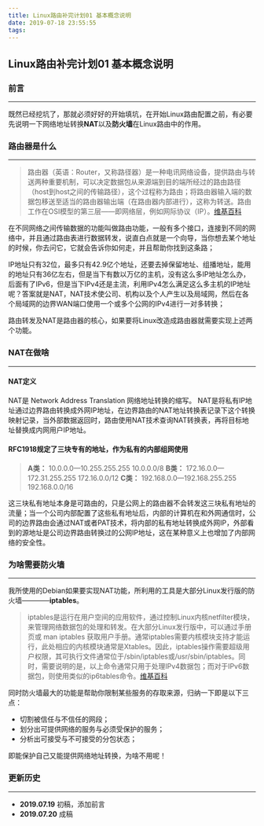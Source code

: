 ```yaml
---
title: Linux路由补完计划01 基本概念说明
date: 2019-07-18 23:55:55
tags:
---
```


## Linux路由补完计划01 基本概念说明

### 前言

---

既然已经挖坑了，那就必须好好的开始填坑，在开始Linux路由配置之前，有必要先说明一下网络地址转换**NAT**以及**防火墙**在Linux路由中的作用。

<!-- more -->

### 路由器是什么

---

> 路由器（英语：Router，又称路径器）是一种电讯网络设备，提供路由与转送两种重要机制，可以决定数据包从来源端到目的端所经过的路由路径（host到host之间的传输路径），这个过程称为路由；将路由器输入端的数据包移送至适当的路由器输出端（在路由器内部进行），这称为转送。路由工作在OSI模型的第三层——即网络层，例如网际协议（IP）。[维基百科](https://zh.wikipedia.org/wiki/%E8%B7%AF%E7%94%B1%E5%99%A8)

在不同网络之间传输数据的功能叫做路由功能，一般有多个接口，连接到不同的网络中，并且通过路由表进行数据转发，说直白点就是一个向导，当你想去某个地址的时候，你去问它，它就会告诉你如何走，并且帮助你找到这条路；

IP地址只有32位，最多只有42.9亿个地址，还要去掉保留地址、组播地址，能用的地址只有36亿左右，但是当下有数以万亿的主机，没有这么多IP地址怎么办，后面有了IPv6，但是当下IPv4还是主流，利用IPv4怎么满足这么多主机的IP地址呢？答案就是NAT，NAT技术使公司、机构以及个人产生以及局域网，然后在各个局域网的边界WAN端口使用一个或多个公网的IPv4进行一对多转换；

路由转发及NAT是路由器的核心，如果要将Linux改造成路由器就需要实现上述两个功能。

### NAT在做啥

---

#### NAT定义

NAT是 Network Address Translation 网络地址转换的缩写。
NAT是将私有IP地址通过边界路由转换成外网IP地址，在边界路由的NAT地址转换表记录下这个转换映射记录，当外部数据返回时，路由使用NAT技术查询NAT转换表，再将目标地址替换成内网用户IP地址。

#### RFC1918规定了三块专有的地址，作为私有的内部组网使用

> **A类：** 10.0.0.0—10.255.255.255 10.0.0.0/8
> **B类：** 172.16.0.0—172.31.255.255 172.16.0.0/12
> **C类：** 192.168.0.0—192.168.255.255 192.168.0.0/16

这三块私有地址本身是可路由的，只是公网上的路由器不会转发这三块私有地址的流量；当一个公司内部配置了这些私有地址后，内部的计算机在和外网通信时，公司的边界路由会通过NAT或者PAT技术，将内部的私有地址转换成外网IP，外部看到的源地址是公司边界路由转换过的公网IP地址，这在某种意义上也增加了内部网络的安全性。

### 为啥需要防火墙

---

我所使用的Debian如果要实现NAT功能，所利用的工具是大部分Linux发行版的防火墙————**iptables**。

> iptables是运行在用户空间的应用软件，通过控制Linux内核netfilter模块，来管理网络数据包的处理和转发。在大部分Linux发行版中，可以通过手册页或 man iptables 获取用户手册。通常iptables需要内核模块支持才能运行，此处相应的内核模块通常是Xtables。因此，iptables操作需要超级用户权限，其可执行文件通常位于/sbin/iptables或/usr/sbin/iptables。同时，需要说明的是，以上命令通常只用于处理IPv4数据包；而对于IPv6数据包，则使用类似的ip6tables命令。[维基百科](https://zh.wikipedia.org/wiki/Iptables)

同时防火墙最大的功能是帮助你限制某些服务的存取来源，归纳一下即是以下三点：

* 切割被信任与不信任的网段；
* 划分出可提供网络的服务与必须受保护的服务；
* 分析出可接受与不可接受的分包状态；

即能保护自己又能提供网络地址转换，为啥不用呢！

### 更新历史

---

* **2019.07.19** 初稿，添加前言
* **2019.07.20** 成稿
